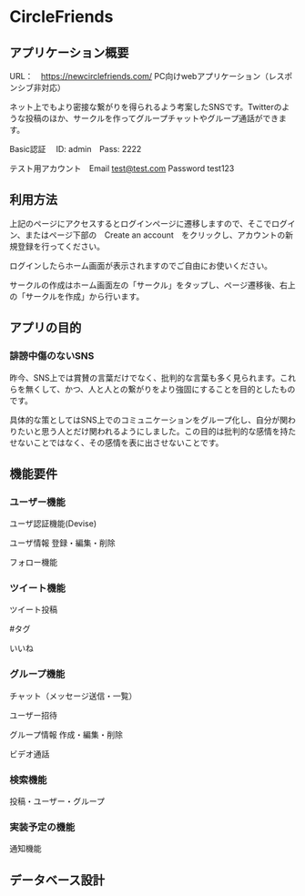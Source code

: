 # CircleFriends
## アプリケーション概要
URL：　https://newcirclefriends.com/
PC向けwebアプリケーション（レスポンシブ非対応）

ネット上でもより密接な繋がりを得られるよう考案したSNSです。Twitterのような投稿のほか、サークルを作ってグループチャットやグループ通話ができます。

Basic認証　
ID: admin　Pass: 2222


テスト用アカウント　Email test@test.com Password test123

## 利用方法
上記のページにアクセスするとログインページに遷移しますので、そこでログイン、またはページ下部の　Create an account　をクリックし、アカウントの新規登録を行ってください。

ログインしたらホーム画面が表示されますのでご自由にお使いください。

サークルの作成はホーム画面左の「サークル」をタップし、ページ遷移後、右上の「サークルを作成」から行います。


## アプリの目的
### 誹謗中傷のないSNS
昨今、SNS上では賞賛の言葉だけでなく、批判的な言葉も多く見られます。これらを無くして、かつ、人と人との繋がりをより強固にすることを目的としたものです。

具体的な策としてはSNS上でのコミュニケーションをグループ化し、自分が関わりたいと思う人とだけ関われるようにしました。この目的は批判的な感情を持たせないことではなく、その感情を表に出させないことです。

## 機能要件
### ユーザー機能
ユーザ認証機能(Devise)

ユーザ情報 登録・編集・削除

フォロー機能

### ツイート機能
ツイート投稿

#タグ

いいね

### グループ機能
チャット（メッセージ送信・一覧）

ユーザー招待

グループ情報 作成・編集・削除

ビデオ通話

### 検索機能
投稿・ユーザー・グループ
### 実装予定の機能
通知機能

## データベース設計
